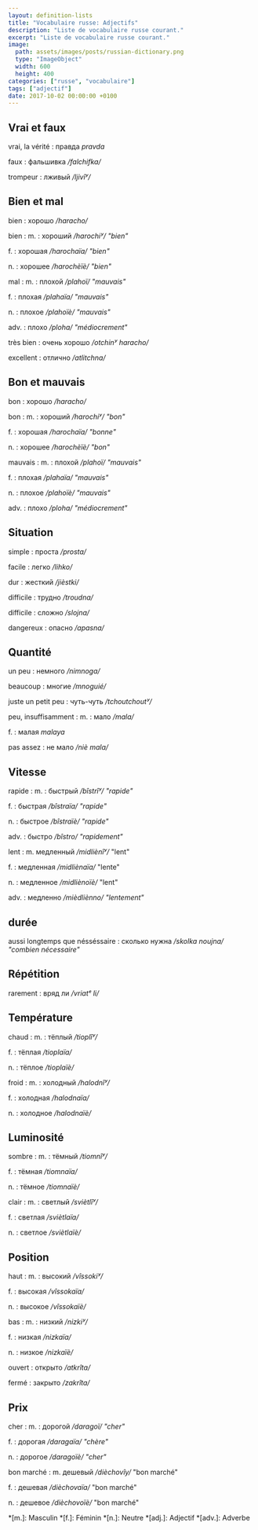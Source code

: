 ```yaml
---
layout: definition-lists
title: "Vocabulaire russe: Adjectifs"
description: "Liste de vocabulaire russe courant."
excerpt: "Liste de vocabulaire russe courant."
image:
  path: assets/images/posts/russian-dictionary.png
  type: "ImageObject"
  width: 600
  height: 400
categories: ["russe", "vocabulaire"]
tags: ["adjectif"]
date: 2017-10-02 00:00:00 +0100
---
```


## Vrai et faux

vrai, la vérité
: правда
*pravda*

faux
: фальшивка
*/falchifka/*

trompeur
: лживый
*/ljivîʸ/*


## Bien et mal

bien
: хорошо
*/haracho/*

bien
: m.
  : хороший
  */harochiʸ/ "bien"*

  f.
  : хорошая
  */harochaïa/ "bien"*

  n.
  : хорошее
  */harochèïè/ "bien"*

mal
: m.
  : плохой
  */plahoï/ "mauvais"*

  f.
  : плохая
  */plahaïa/ "mauvais"*

  n.
  : плохое
  */plahoïè/ "mauvais"*

  adv.
  : плохо
  */ploha/ "médiocrement"*

très bien
: очень хорошо
*/otchinʸ harachо/*

excellent
: oтлично
*/atlitchna/*


## Bon et mauvais

bon
: хорошо
*/haracho/*

bon
: m.
  : хороший
  */harochiʸ/ "bon"*

  f.
  : хорошая
  */harochaïa/ "bonne"*

  n.
  : хорошее
  */harochèïè/ "bon"*

mauvais
: m.
  : плохой
  */plahoï/ "mauvais"*

  f.
  : плохая
  */plahaïa/ "mauvais"*

  n.
  : плохое
  */plahoïè/ "mauvais"*

  adv.
  : плохо
  */ploha/ "médiocrement"*


## Situation

simple
: проста
*/prosta/*

facile
: легко
*/lihko/*

dur
: жесткий
*/jièstki/*

difficile
: трудно
*/troudna/*

difficile
: сложно
*/slojna/*

dangereux
: опасно
*/apasna/*


## Quantité

un peu
: немного
*/nimnoga/*

beaucoup
: многие
*/mnoguié/*

juste un petit peu
: чуть-чуть
*/tchoutchoutʸ/*

peu, insuffisamment
: m.
  : мало
  */mala/*

  f.
  : малая
  *malaya*

pas assez
: не мало
*/niè mala/*


## Vitesse

rapide
: m.
  : быстрый
  */bîstrîʸ/ "rapide"*

  f.
  : быстрая
  */bîstraïa/ "rapide"*

  n.
  : быстрое
  */bîstraïè/ "rapide"*

  adv.
  : быстро
  */bîstro/ "rapidement"*

lent
: m.
  медленный
  */midliènîʸ/* "lent"

  f.
  : медленная
  */midliènaïa/* "lente"

  n.
  : медленное
  */midliènoïè/* "lent"

  adv.
  : медленно
  */mièdliènno/ "lentement"*


## durée

aussi longtemps que nésséssaire
: сколько нужна
*/skolka noujna/ "combien nécessaire"*


## Répétition

rarement
: вряд ли
*/vriatᵉ li/*


## Température

chaud
: m.
  : тёплый
  */tioplîʸ/*

  f.
  : тёплая
  */tioplaïa/*

  n.
  : тёплое
  */tioplaïè/*

froid
: m.
  : холодный
  */halodnîʸ/*

  f.
  : холодная
  */halodnaïa/*

  n.
  : холодное
  */halodnaïè/*


## Luminosité

sombre
: m.
  : тёмный
  */tiomnîʸ/*

  f.
  : тёмная
  */tiomnaïa/*

  n.
  : тёмное
  */tiomnaïè/*

clair
: m.
  : светлый
  */sviètlîʸ/*

  f.
  : светлая
  */sviètlaïa/*

  n.
  : светлое
  */sviètlaïè/*


## Position

haut
: m.
  : высокий
  */vîssokiʸ/*

  f.
  : высокая
  */vîssokaïa/*

  n.
  : высокое
  */vîssokaïè/*

bas
: m.
  : низкий
  */nizkiʸ/*

  f.
  : низкая
  */nizkaïa/*

  n.
  : низкое
  */nizkaïè/*


ouvert
: открыто
*/atkrîta/*

fermé
: закрыто
*/zakrîta/*


## Prix

cher
: m.
  : дорогой
  */daragoï/ "cher"*

  f.
  : дорогая
  */daragaïa/ "chère"*

  n.
  : дорогое
  */daragoïè/ "cher"*

bon marché
: m.
  дешевый
  */dièchovîy/* "bon marché"

  f.
  : дешевая
  */dièchovaïa/* "bon marché"

  n.
  : дешевое
  */dièchovoïè/* "bon marché"


*[m.]: Masculin
*[f.]: Féminin
*[n.]: Neutre
*[adj.]: Adjectif
*[adv.]: Adverbe
